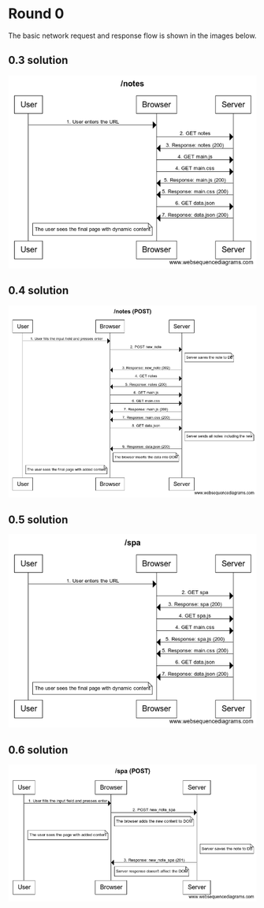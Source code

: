 # Round 0

The basic network request and response flow is shown in the images below. 

## 0.3 solution

![0.3 diagram](0.3.png)

## 0.4 solution

![0.4 diagram](0.4.png)

## 0.5 solution

![0.5 diagram](0.5.png)

## 0.6 solution

![0.6 diagram](0.6.png)